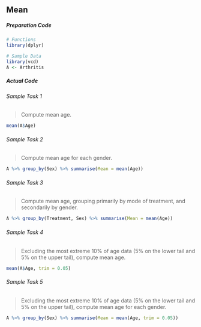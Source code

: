 ## Mean
##### Preparation Code
```r
# Functions
library(dplyr)

# Sample Data
library(vcd)
A <- Arthritis
```

##### Actual Code
###### Sample Task 1
>Compute mean age.
```r
mean(A$Age)
```
###### Sample Task 2
>Compute mean age for each gender.
```r
A %>% group_by(Sex) %>% summarise(Mean = mean(Age))
```
###### Sample Task 3
>Compute mean age, grouping primarily by mode of treatment, and secondarily by gender.
```r
A %>% group_by(Treatment, Sex) %>% summarise(Mean = mean(Age))
```
###### Sample Task 4
>Excluding the most extreme 10% of age data (5% on the lower tail and 5% on the upper tail), compute mean age.
```r
mean(A$Age, trim = 0.05)
```
###### Sample Task 5
>Excluding the most extreme 10% of age data (5% on the lower tail and 5% on the upper tail), compute mean age for each gender.
```r
A %>% group_by(Sex) %>% summarise(Mean = mean(Age, trim = 0.05))
```
